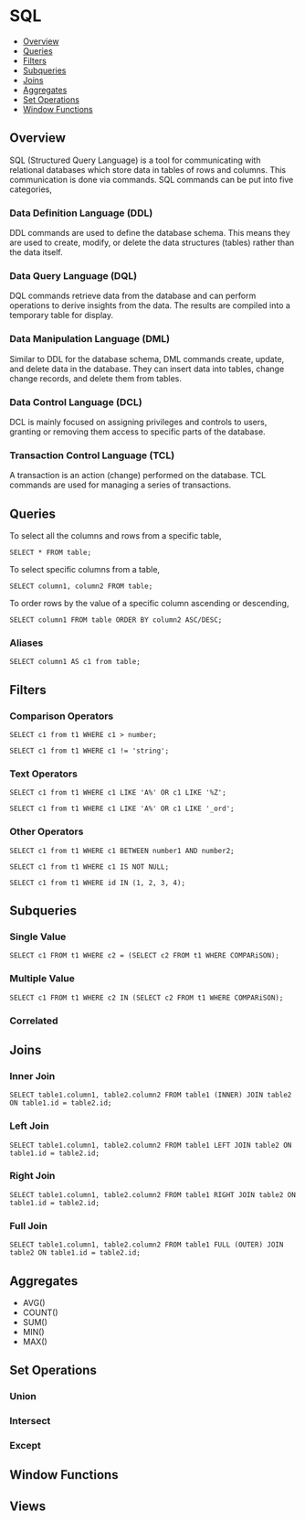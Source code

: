 # SQL

- [Overview](#overview)
- [Queries](#queries)
- [Filters](#filters)
- [Subqueries](#subqueries)
- [Joins](#joins)
- [Aggregates](#aggregates)
- [Set Operations](#set-operations)
- [Window Functions](#window-functions)

## Overview

SQL (Structured Query Language) is a tool for communicating with relational databases which store data in tables of rows and columns. This communication is done via commands. SQL commands can be put into five categories,

### Data Definition Language (DDL)

DDL commands are used to define the database schema. This means they are used to create, modify, or delete the data structures (tables) rather than the data itself.

### Data Query Language (DQL)

DQL commands retrieve data from the database and can perform operations to derive insights from the data. The results are compiled into a temporary table for display.

### Data Manipulation Language (DML)

Similar to DDL for the database schema, DML commands create, update, and delete data in the database. They can insert data into tables, change change records, and delete them from tables.

### Data Control Language (DCL)

DCL is mainly focused on assigning privileges and controls to users, granting or removing them access to specific parts of the database.

### Transaction Control Language (TCL)

A transaction is an action (change) performed on the database. TCL commands are used for managing a series of transactions.

## Queries

To select all the columns and rows from a specific table,

```
SELECT * FROM table;
```

To select specific columns from a table,

```
SELECT column1, column2 FROM table;
```

To order rows by the value of a specific column ascending or descending,

```
SELECT column1 FROM table ORDER BY column2 ASC/DESC;
```

### Aliases

```
SELECT column1 AS c1 from table;
```

## Filters

### Comparison Operators

```
SELECT c1 from t1 WHERE c1 > number;
```

```
SELECT c1 from t1 WHERE c1 != 'string';
```

### Text Operators

```
SELECT c1 from t1 WHERE c1 LIKE 'A%' OR c1 LIKE '%Z';
```

```
SELECT c1 from t1 WHERE c1 LIKE 'A%' OR c1 LIKE '_ord';
```

### Other Operators

```
SELECT c1 from t1 WHERE c1 BETWEEN number1 AND number2;
```

```
SELECT c1 from t1 WHERE c1 IS NOT NULL;
```

```
SELECT c1 from t1 WHERE id IN (1, 2, 3, 4);
```

## Subqueries

### Single Value

```
SELECT c1 FROM t1 WHERE c2 = (SELECT c2 FROM t1 WHERE COMPARiSON);
```

### Multiple Value

```
SELECT c1 FROM t1 WHERE c2 IN (SELECT c2 FROM t1 WHERE COMPARiSON);
```

### Correlated

## Joins

### Inner Join

```
SELECT table1.column1, table2.column2 FROM table1 (INNER) JOIN table2 ON table1.id = table2.id;
```

### Left Join

```
SELECT table1.column1, table2.column2 FROM table1 LEFT JOIN table2 ON table1.id = table2.id;
```

### Right Join

```
SELECT table1.column1, table2.column2 FROM table1 RIGHT JOIN table2 ON table1.id = table2.id;
```

### Full Join

```
SELECT table1.column1, table2.column2 FROM table1 FULL (OUTER) JOIN table2 ON table1.id = table2.id;
```

## Aggregates

- AVG()
- COUNT()
- SUM()
- MIN()
- MAX()

## Set Operations

### Union

### Intersect

### Except

## Window Functions

## Views
